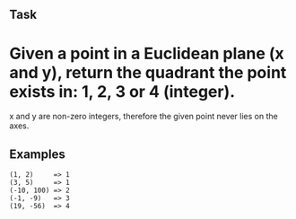 ﻿## Task
# Given a point in a Euclidean plane (x and y), return the quadrant the point exists in: 1, 2, 3 or 4 (integer). 
x and y are non-zero integers, therefore the given point never lies on the axes.

## Examples 
```
(1, 2)     => 1
(3, 5)     => 1
(-10, 100) => 2
(-1, -9)   => 3
(19, -56)  => 4
```
